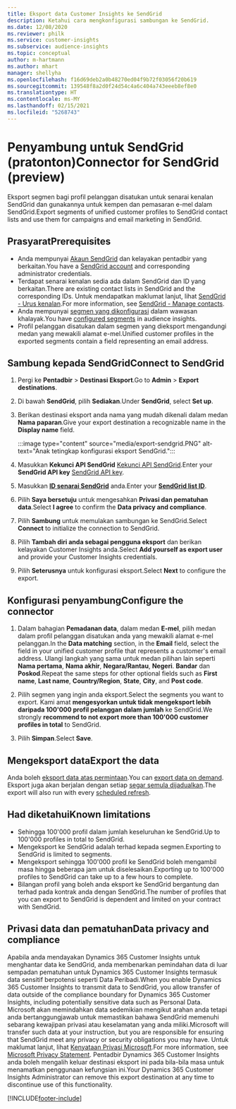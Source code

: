 ```yaml
---
title: Eksport data Customer Insights ke SendGrid
description: Ketahui cara mengkonfigurasi sambungan ke SendGrid.
ms.date: 12/08/2020
ms.reviewer: philk
ms.service: customer-insights
ms.subservice: audience-insights
ms.topic: conceptual
author: m-hartmann
ms.author: mhart
manager: shellyha
ms.openlocfilehash: f16d69deb2a0b48270ed04f9b72f03056f20b619
ms.sourcegitcommit: 139548f8a2d0f24d54c4a6c404a743eeeb8ef8e0
ms.translationtype: HT
ms.contentlocale: ms-MY
ms.lasthandoff: 02/15/2021
ms.locfileid: "5268743"
---
```

# <a name="connector-for-sendgrid-preview"></a><span data-ttu-id="514e1-103">Penyambung untuk SendGrid (pratonton)</span><span class="sxs-lookup"><span data-stu-id="514e1-103">Connector for SendGrid (preview)</span></span>

<span data-ttu-id="514e1-104">Eksport segmen bagi profil pelanggan disatukan untuk senarai kenalan SendGrid dan gunakannya untuk kempen dan pemasaran e-mel dalam SendGrid.</span><span class="sxs-lookup"><span data-stu-id="514e1-104">Export segments of unified customer profiles to SendGrid contact lists and use them for campaigns and email marketing in SendGrid.</span></span> 

## <a name="prerequisites"></a><span data-ttu-id="514e1-105">Prasyarat</span><span class="sxs-lookup"><span data-stu-id="514e1-105">Prerequisites</span></span>

-   <span data-ttu-id="514e1-106">Anda mempunyai [Akaun SendGrid](https://sendgrid.com/) dan kelayakan pentadbir yang berkaitan.</span><span class="sxs-lookup"><span data-stu-id="514e1-106">You have a [SendGrid account](https://sendgrid.com/) and corresponding administrator credentials.</span></span>
-   <span data-ttu-id="514e1-107">Terdapat senarai kenalan sedia ada dalam SendGrid dan ID yang berkaitan.</span><span class="sxs-lookup"><span data-stu-id="514e1-107">There are existing contact lists in SendGrid and the corresponding IDs.</span></span> <span data-ttu-id="514e1-108">Untuk mendapatkan maklumat lanjut, lihat [SendGrid - Urus kenalan](https://sendgrid.com/docs/ui/managing-contacts/create-and-manage-contacts/#manage-contacts).</span><span class="sxs-lookup"><span data-stu-id="514e1-108">For more information, see [SendGrid - Manage contacts](https://sendgrid.com/docs/ui/managing-contacts/create-and-manage-contacts/#manage-contacts).</span></span>
-   <span data-ttu-id="514e1-109">Anda mempunyai [segmen yang dikonfigurasi](segments.md) dalam wawasan khalayak.</span><span class="sxs-lookup"><span data-stu-id="514e1-109">You have [configured segments](segments.md) in audience insights.</span></span>
-   <span data-ttu-id="514e1-110">Profil pelanggan disatukan dalam segmen yang dieksport mengandungi medan yang mewakili alamat e-mel.</span><span class="sxs-lookup"><span data-stu-id="514e1-110">Unified customer profiles in the exported segments contain a field representing an email address.</span></span>

## <a name="connect-to-sendgrid"></a><span data-ttu-id="514e1-111">Sambung kepada SendGrid</span><span class="sxs-lookup"><span data-stu-id="514e1-111">Connect to SendGrid</span></span>

1. <span data-ttu-id="514e1-112">Pergi ke **Pentadbir** > **Destinasi Eksport**.</span><span class="sxs-lookup"><span data-stu-id="514e1-112">Go to **Admin** > **Export destinations**.</span></span>

1. <span data-ttu-id="514e1-113">Di bawah **SendGrid**, pilih **Sediakan**.</span><span class="sxs-lookup"><span data-stu-id="514e1-113">Under **SendGrid**, select **Set up**.</span></span>

1. <span data-ttu-id="514e1-114">Berikan destinasi eksport anda nama yang mudah dikenali dalam medan **Nama paparan**.</span><span class="sxs-lookup"><span data-stu-id="514e1-114">Give your export destination a recognizable name in the **Display name** field.</span></span>

   :::image type="content" source="media/export-sendgrid.PNG" alt-text="Anak tetingkap konfigurasi eksport SendGrid.":::

1. <span data-ttu-id="514e1-116">Masukkan **Kekunci API SendGrid** [Kekunci API SendGrid](https://sendgrid.com/docs/ui/account-and-settings/api-keys/).</span><span class="sxs-lookup"><span data-stu-id="514e1-116">Enter your **SendGrid API key** [SendGrid API key](https://sendgrid.com/docs/ui/account-and-settings/api-keys/).</span></span>

1. <span data-ttu-id="514e1-117">Masukkan **[ID senarai SendGrid](https://sendgrid.com/docs/ui/managing-contacts/create-and-manage-contacts/#manage-contacts)** anda.</span><span class="sxs-lookup"><span data-stu-id="514e1-117">Enter your **[SendGrid list ID](https://sendgrid.com/docs/ui/managing-contacts/create-and-manage-contacts/#manage-contacts)**.</span></span>

1. <span data-ttu-id="514e1-118">Pilih **Saya bersetuju** untuk mengesahkan **Privasi dan pematuhan data**.</span><span class="sxs-lookup"><span data-stu-id="514e1-118">Select **I agree** to confirm the **Data privacy and compliance**.</span></span>

1. <span data-ttu-id="514e1-119">Pilih **Sambung** untuk memulakan sambungan ke SendGrid.</span><span class="sxs-lookup"><span data-stu-id="514e1-119">Select **Connect** to initialize the connection to SendGrid.</span></span>

1. <span data-ttu-id="514e1-120">Pilih **Tambah diri anda sebagai pengguna eksport** dan berikan kelayakan Customer Insights anda.</span><span class="sxs-lookup"><span data-stu-id="514e1-120">Select **Add yourself as export user** and provide your Customer Insights credentials.</span></span>

1. <span data-ttu-id="514e1-121">Pilih **Seterusnya** untuk konfigurasi eksport.</span><span class="sxs-lookup"><span data-stu-id="514e1-121">Select **Next** to configure the export.</span></span>

## <a name="configure-the-connector"></a><span data-ttu-id="514e1-122">Konfigurasi penyambung</span><span class="sxs-lookup"><span data-stu-id="514e1-122">Configure the connector</span></span>

1. <span data-ttu-id="514e1-123">Dalam bahagian **Pemadanan data**, dalam medan **E-mel**, pilih medan dalam profil pelanggan disatukan anda yang mewakili alamat e-mel pelanggan.</span><span class="sxs-lookup"><span data-stu-id="514e1-123">In the **Data matching** section, in the **Email** field, select the field in your unified customer profile that represents a customer's email address.</span></span> <span data-ttu-id="514e1-124">Ulangi langkah yang sama untuk medan pilihan lain seperti **Nama pertama**, **Nama akhir**, **Negara/Rantau**, **Negeri**. **Bandar** dan **Poskod**.</span><span class="sxs-lookup"><span data-stu-id="514e1-124">Repeat the same steps for other optional fields such as **First name**, **Last name**, **Country/Region**, **State**, **City**, and **Post code**.</span></span>

1. <span data-ttu-id="514e1-125">Pilih segmen yang ingin anda eksport.</span><span class="sxs-lookup"><span data-stu-id="514e1-125">Select the segments you want to export.</span></span> <span data-ttu-id="514e1-126">Kami amat **mengesyorkan untuk tidak mengeksport lebih daripada 100'000 profil pelanggan dalam jumlah** ke SendGrid.</span><span class="sxs-lookup"><span data-stu-id="514e1-126">We strongly **recommend to not export more than 100'000 customer profiles in total** to SendGrid.</span></span> 

1. <span data-ttu-id="514e1-127">Pilih **Simpan**.</span><span class="sxs-lookup"><span data-stu-id="514e1-127">Select **Save**.</span></span>

## <a name="export-the-data"></a><span data-ttu-id="514e1-128">Mengeksport data</span><span class="sxs-lookup"><span data-stu-id="514e1-128">Export the data</span></span>

<span data-ttu-id="514e1-129">Anda boleh [eksport data atas permintaan](export-destinations.md).</span><span class="sxs-lookup"><span data-stu-id="514e1-129">You can [export data on demand](export-destinations.md).</span></span> <span data-ttu-id="514e1-130">Eksport juga akan berjalan dengan setiap [segar semula dijadualkan](system.md#schedule-tab).</span><span class="sxs-lookup"><span data-stu-id="514e1-130">The export will also run with every [scheduled refresh](system.md#schedule-tab).</span></span>

## <a name="known-limitations"></a><span data-ttu-id="514e1-131">Had diketahui</span><span class="sxs-lookup"><span data-stu-id="514e1-131">Known limitations</span></span>

- <span data-ttu-id="514e1-132">Sehingga 100'000 profil dalam jumlah keseluruhan ke SendGrid.</span><span class="sxs-lookup"><span data-stu-id="514e1-132">Up to 100'000 profiles in total to SendGrid.</span></span>
- <span data-ttu-id="514e1-133">Mengeksport ke SendGrid adalah terhad kepada segmen.</span><span class="sxs-lookup"><span data-stu-id="514e1-133">Exporting to SendGrid is limited to segments.</span></span>
- <span data-ttu-id="514e1-134">Mengeksport sehingga 100'000 profil ke SendGrid boleh mengambil masa hingga beberapa jam untuk diselesaikan.</span><span class="sxs-lookup"><span data-stu-id="514e1-134">Exporting up to 100'000 profiles to SendGrid can take up to a few hours to complete.</span></span> 
- <span data-ttu-id="514e1-135">Bilangan profil yang boleh anda eksport ke SendGrid bergantung dan terhad pada kontrak anda dengan SendGrid.</span><span class="sxs-lookup"><span data-stu-id="514e1-135">The number of profiles that you can export to SendGrid is dependent and limited on your contract with SendGrid.</span></span>

## <a name="data-privacy-and-compliance"></a><span data-ttu-id="514e1-136">Privasi data dan pematuhan</span><span class="sxs-lookup"><span data-stu-id="514e1-136">Data privacy and compliance</span></span>

<span data-ttu-id="514e1-137">Apabila anda mendayakan Dynamics 365 Customer Insights untuk menghantar data ke SendGrid, anda membenarkan pemindahan data di luar sempadan pematuhan untuk Dynamics 365 Customer Insights termasuk data sensitif berpotensi seperti Data Peribadi.</span><span class="sxs-lookup"><span data-stu-id="514e1-137">When you enable Dynamics 365 Customer Insights to transmit data to SendGrid, you allow transfer of data outside of the compliance boundary for Dynamics 365 Customer Insights, including potentially sensitive data such as Personal Data.</span></span> <span data-ttu-id="514e1-138">Microsoft akan memindahkan data sedemikian mengikut arahan anda tetapi anda bertanggungjawab untuk memastikan bahawa SendGrid memenuhi sebarang kewajipan privasi atau keselamatan yang anda miliki.</span><span class="sxs-lookup"><span data-stu-id="514e1-138">Microsoft will transfer such data at your instruction, but you are responsible for ensuring that SendGrid meet any privacy or security obligations you may have.</span></span> <span data-ttu-id="514e1-139">Untuk maklumat lanjut, lihat [Kenyataan Privasi Microsoft](https://go.microsoft.com/fwlink/?linkid=396732).</span><span class="sxs-lookup"><span data-stu-id="514e1-139">For more information, see [Microsoft Privacy Statement](https://go.microsoft.com/fwlink/?linkid=396732).</span></span>
<span data-ttu-id="514e1-140">Pentadbir Dynamics 365 Customer Insights anda boleh mengalih keluar destinasi eksport ini pada bila-bila masa untuk menamatkan penggunaan kefungsian ini.</span><span class="sxs-lookup"><span data-stu-id="514e1-140">Your Dynamics 365 Customer Insights Administrator can remove this export destination at any time to discontinue use of this functionality.</span></span>


[!INCLUDE[footer-include](../includes/footer-banner.md)]